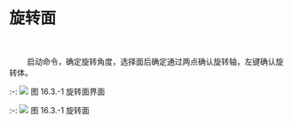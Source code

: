 # 旋转面
<br/>

&emsp;&emsp; 启动命令，确定旋转角度，选择面后确定通过两点确认旋转轴，左键确认旋转体。

:-: ![](images/旋转1.png)
图 16.3.\-1 旋转面界面

:-: ![](images/旋转2.png)
图 16.3.\-1 旋转面